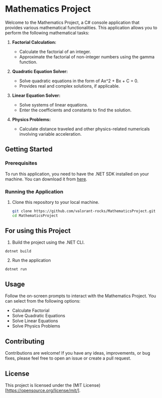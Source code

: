 # Mathematics Project

Welcome to the Mathematics Project, a C# console application that provides various mathematical functionalities. This application allows you to perform the following mathematical tasks:

1. **Factorial Calculation:**
   - Calculate the factorial of an integer.
   - Approximate the factorial of non-integer numbers using the gamma function.

2. **Quadratic Equation Solver:**
   - Solve quadratic equations in the form of Ax^2 + Bx + C = 0.
   - Provides real and complex solutions, if applicable.

3. **Linear Equation Solver:**
   - Solve systems of linear equations.
   - Enter the coefficients and constants to find the solution.

4. **Physics Problems:**
   - Calculate distance traveled and other physics-related numericals involving variable acceleration.

## Getting Started

### Prerequisites

To run this application, you need to have the .NET SDK installed on your machine. You can download it from [here](https://dotnet.microsoft.com/download).

### Running the Application

1. Clone this repository to your local machine.

   ```bash
   git clone https://github.com/valorant-rocks/MathematicsProject.git
   cd MathematicsProject

## For using this Project

1. Build the project using the .NET CLI.
```shell 
dotnet build
```

2. Run the application
```shell
dotnet run
```

## Usage
Follow the on-screen prompts to interact with the Mathematics Project. You can select from the following options:

- Calculate Factorial
- Solve Quadratic Equations
- Solve Linear Equations
- Solve Physics Problems

## Contributing
Contributions are welcome! If you have any ideas, improvements, or bug fixes, please feel free to open an issue or create a pull request.

## License

This project is licensed under the (MIT License)[https://opensource.org/license/mit/].
